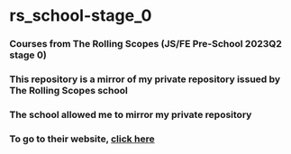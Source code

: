# rs_school-stage_0
### Сourses from The Rolling Scopes (JS/FE Pre-School 2023Q2 stage 0)
### This repository is a mirror of my private repository issued by The Rolling Scopes school
### The school allowed me to mirror my private repository
### To go to their website, [click here](https://rs.school/)
